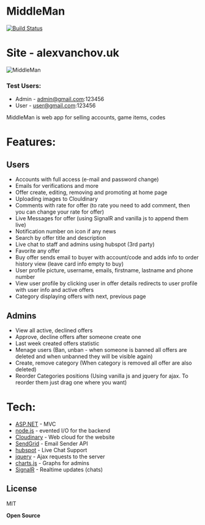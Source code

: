 # MiddleMan


[![Build Status](https://travis-ci.org/joemccann/dillinger.svg?branch=master)](https://travis-ci.org/joemccann/dillinger)

# Site - alexvanchov.uk

![MiddleMan](https://i.imgur.com/0YnGKgr.png)
### Test Users:
 * Admin - admin@gmail.com:123456
 * User - user@gmail.com:123456

MiddleMan is web app for selling accounts, game items, codes
# Features:
## Users
  - Accounts with full access (e-mail and password change)
  - Emails for verifications and more
  - Offer create, editing, removing and promoting at home page
  - Uploading images to Clouldinary
  - Comments with rate for offer (to rate you need to add comment, then you can change your rate for offer)
  - Live Messages for offer (using SignalR and vanilla js to append them live)
  - Notification number on icon if any news
  - Search by offer title and description
  - Live chat to staff and admins using hubspot (3rd party)
  - Favorite any offer
  - Buy offer sends email to buyer with account/code and adds info to order history view (leave card info empty to buy)
  - User profile picture, username, emails, firstname, lastname and phone number
  - View user profile by clicking user in offer details redirects to user profile with user info and active offers
  - Category displaying offers with next, previous page
## Admins
  - View all active, declined offers
  - Approve, decline offers after someone create one
  - Last week created offers statistic
  - Menage users (Ban, unban - when someone is banned all offers are deleted and when unbanned they will be visible again)
  - Create, remove category (When category is removed all offer are also deleted)
  - Reorder Categories positions (Using vanilla js and jquery for ajax. To reorder them just drag one where you want)


# Tech:

* [ASP.NET] - MVC
* [node.js] - evented I/O for the backend
* [Cloudinary] - Web cloud for the website
* [SendGrid] - Email Sender API
* [hubspot] - Live Chat Support
* [jquery]  - Ajax requests to the server
* [charts.js] - Graphs for admins
* [SignalR] - Realtime updates (chats)

License
----

MIT


**Open Source**

   [node.js]: <http://nodejs.org>
   [ASP.NET]: <https://dotnet.microsoft.com/apps/aspnet>
   [Cloudinary]: <https://cloudinary.com/documentation/dotnet_integration>
   [Hubspot]: <https://app.hubspot.com/>
   [SendGrid]: <https://sendgrid.com/>
   [jquery]: <https://jquery.com>
   [charts.js]: <https://www.chartjs.org>
   [SignalR]: <https://dotnet.microsoft.com/apps/aspnet/signalr>
